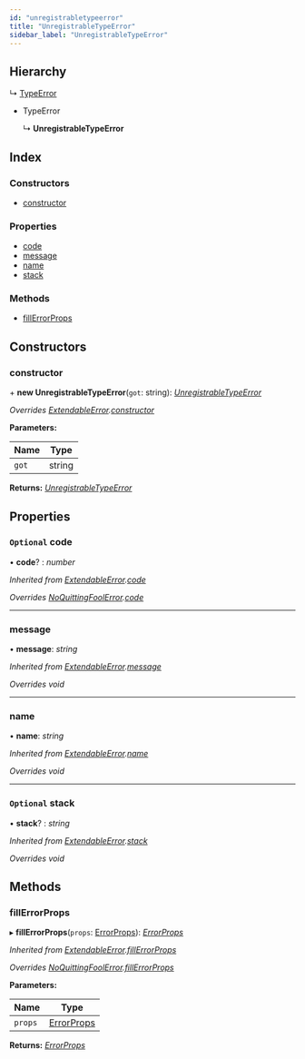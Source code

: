 ```yaml
---
id: "unregistrabletypeerror"
title: "UnregistrableTypeError"
sidebar_label: "UnregistrableTypeError"
---
```


## Hierarchy

  ↳ [TypeError](typeerror.md)

* TypeError

  ↳ **UnregistrableTypeError**

## Index

### Constructors

* [constructor](unregistrabletypeerror.md#constructor)

### Properties

* [code](unregistrabletypeerror.md#optional-code)
* [message](unregistrabletypeerror.md#message)
* [name](unregistrabletypeerror.md#name)
* [stack](unregistrabletypeerror.md#optional-stack)

### Methods

* [fillErrorProps](unregistrabletypeerror.md#fillerrorprops)

## Constructors

###  constructor

\+ **new UnregistrableTypeError**(`got`: string): *[UnregistrableTypeError](unregistrabletypeerror.md)*

*Overrides [ExtendableError](extendableerror.md).[constructor](extendableerror.md#constructor)*

**Parameters:**

Name | Type |
------ | ------ |
`got` | string |

**Returns:** *[UnregistrableTypeError](unregistrabletypeerror.md)*

## Properties

### `Optional` code

• **code**? : *number*

*Inherited from [ExtendableError](extendableerror.md).[code](extendableerror.md#optional-code)*

*Overrides [NoQuittingFoolError](noquittingfoolerror.md).[code](noquittingfoolerror.md#optional-code)*

___

###  message

• **message**: *string*

*Inherited from [ExtendableError](extendableerror.md).[message](extendableerror.md#message)*

*Overrides void*

___

###  name

• **name**: *string*

*Inherited from [ExtendableError](extendableerror.md).[name](extendableerror.md#name)*

*Overrides void*

___

### `Optional` stack

• **stack**? : *string*

*Inherited from [ExtendableError](extendableerror.md).[stack](extendableerror.md#optional-stack)*

*Overrides void*

## Methods

###  fillErrorProps

▸ **fillErrorProps**(`props`: [ErrorProps](../modules/types.md#errorprops)): *[ErrorProps](../modules/types.md#errorprops)*

*Inherited from [ExtendableError](extendableerror.md).[fillErrorProps](extendableerror.md#fillerrorprops)*

*Overrides [NoQuittingFoolError](noquittingfoolerror.md).[fillErrorProps](noquittingfoolerror.md#fillerrorprops)*

**Parameters:**

Name | Type |
------ | ------ |
`props` | [ErrorProps](../modules/types.md#errorprops) |

**Returns:** *[ErrorProps](../modules/types.md#errorprops)*
